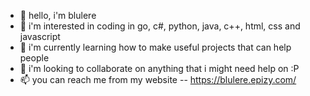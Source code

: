 - 👋 hello, i'm blulere
- 👀 i'm interested in coding in go, c#, python, java, c++, html, css and javascript
- 🌱 i'm currently learning how to make useful projects that can help people
- 💞️ i'm looking to collaborate on anything that i might need help on :P
- 📫 you can reach me from my website -- https://blulere.epizy.com/

<!---
BlueBlueTeam/BlueBlueTeam is a ✨ special ✨ repository because its `README.md` (this file) appears on your GitHub profile.
You can click the Preview link to take a look at your changes.
--->
